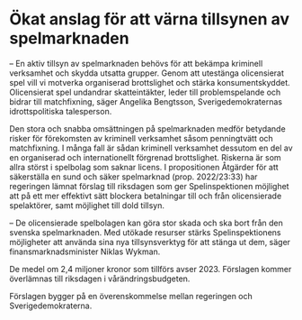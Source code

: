 # Ökat anslag för att värna tillsynen av spelmarknaden

– En aktiv tillsyn av spelmarknaden behövs för att bekämpa kriminell verksamhet och skydda utsatta grupper. Genom att utestänga olicensierat spel vill vi motverka organiserad brottslighet och stärka konsumentskyddet. Olicensierat spel undandrar skatteintäkter, leder till problemspelande och bidrar till matchfixning, säger Angelika Bengtsson, Sverigedemokraternas idrottspolitiska talesperson.

Den stora och snabba omsättningen på spelmarknaden medför betydande risker för förekomsten av kriminell verksamhet såsom penningtvätt och matchfixning. I många fall är sådan kriminell verksamhet dessutom en del av en organiserad och internationellt förgrenad brottslighet. Riskerna är som allra störst i spelbolag som saknar licens. I propositionen Åtgärder för att säkerställa en sund och säker spelmarknad (prop. 2022/23:33\) har regeringen lämnat förslag till riksdagen som ger Spelinspektionen möjlighet att på ett mer effektivt sätt blockera betalningar till och från olicensierade spelaktörer, samt möjlighet till dold tillsyn.

– De olicensierade spelbolagen kan göra stor skada och ska bort från den svenska spelmarknaden. Med utökade resurser stärks Spelinspektionens möjligheter att använda sina nya tillsynsverktyg för att stänga ut dem, säger finansmarknadsminister Niklas Wykman.

De medel om 2,4 miljoner kronor som tillförs avser 2023\. Förslagen kommer överlämnas till riksdagen i vårändringsbudgeten.

Förslagen bygger på en överenskommelse mellan regeringen och Sverigedemokraterna.
